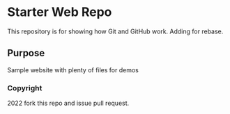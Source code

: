 # Starter Web Repo

This repository is for showing how Git and GitHub work. Adding for rebase.

## Purpose

Sample website with plenty of files for demos

### Copyright

2022
fork this repo and issue pull request.
